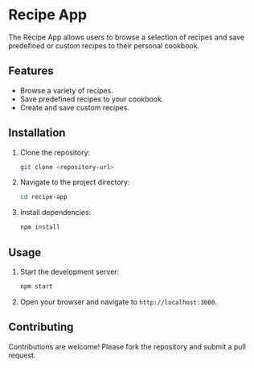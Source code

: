 # Recipe App

The Recipe App allows users to browse a selection of recipes and save predefined or custom recipes to their personal cookbook.

## Features

- Browse a variety of recipes.
- Save predefined recipes to your cookbook.
- Create and save custom recipes.

## Installation

1. Clone the repository:
   ```bash
   git clone <repository-url>
   ```
2. Navigate to the project directory:
   ```bash
   cd recipe-app
   ```
3. Install dependencies:
   ```bash
   npm install
   ```

## Usage

1. Start the development server:
   ```bash
   npm start
   ```
2. Open your browser and navigate to `http://localhost:3000`.

## Contributing

Contributions are welcome! Please fork the repository and submit a pull request.
